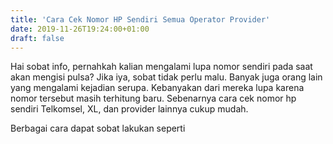 ```yaml
---
title: 'Cara Cek Nomor HP Sendiri Semua Operator Provider'
date: 2019-11-26T19:24:00+01:00
draft: false
---
```


  
  
  
  
  
Hai sobat info, pernahkah kalian mengalami lupa nomor sendiri pada saat akan mengisi pulsa? Jika iya, sobat tidak perlu malu. Banyak juga orang lain yang mengalami kejadian serupa. Kebanyakan dari mereka lupa karena nomor tersebut masih terhitung baru. Sebenarnya cara cek nomor hp sendiri Telkomsel, XL, dan provider lainnya cukup mudah.  
  
  
  
  
  
  
  
  
  
  
  
Berbagai cara dapat sobat lakukan seperti